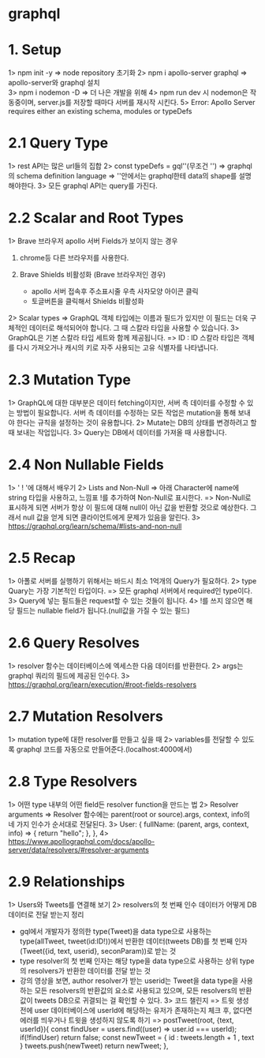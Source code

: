 # graphql

# 1. Setup

1> npm init -y
=> node repository 초기화
2> npm i apollo-server graphql
=> apollo-server와 graphql 설치  
3> npm i nodemon -D
=> 더 나은 개발을 위해
4> npm run dev 시 nodemon은 작동중이며, server.js를 저장할 때마다 서버를 재시작 시킨다.
5> Error: Apollo Server requires either an existing schema, modules or typeDefs

# 2.1 Query Type

1> rest API는 많은 url들의 집합
2> const typeDefs = gql''(무조건 '')
=> graphql의 schema definition language
=> ''안에서는 graphql한테 data의 shape를 설명해야한다.
3> 모든 graphql API는 query를 가진다.

# 2.2 Scalar and Root Types

1> Brave 브라우저 apollo 서버 Fields가 보이지 않는 경우

1. chrome등 다른 브라우저를 사용한다.
2. Brave Shields 비활성화 (Brave 브라우저인 경우)

   - apollo 서버 접속후 주소표시줄 우측 사자모양 아이콘 클릭
   - 토글버튼을 클릭해서 Shields 비활성화

2> Scalar types
=> GraphQL 객체 타입에는 이름과 필드가 있지만 이 필드는 더욱 구체적인 데이터로 해석되어야 합니다. 그 때 스칼라 타입을 사용할 수 있습니다.
3> GraphQL은 기본 스칼라 타입 세트와 함께 제공됩니다.
=> ID : ID 스칼라 타입은 객체를 다시 가져오거나 캐시의 키로 자주 사용되는 고유 식별자를 나타냅니다.

# 2.3 Mutation Type

1> GraphQL에 대한 대부분은 데이터 fetching이지만, 서버 측 데이터를 수정할 수 있는 방법이 필요합니다.
서버 측 데이터를 수정하는 모든 작업은 mutation을 통해 보내야 한다는 규칙을 설정하는 것이 유용합니다.
2> Mutate는 DB의 상태를 변경하려고 할 때 보내는 작업입니다.
3> Query는 DB에서 데이터를 가져올 때 사용합니다.

# 2.4 Non Nullable Fields

1> ' ! '에 대해서 배우기
2> Lists and Non-Null
=> 아래 Character에 name에 string 타입을 사용하고, 느낌표 !를 추가하여 Non-Null로 표시한다.
=> Non-Null로 표시하게 되면 서버가 항상 이 필드에 대해 null이 아닌 값을 반환할 것으로 예상한다. 그래서 null 값을 얻게 되면 클라이언트에게 문제가 있음을 알린다.
3> https://graphql.org/learn/schema/#lists-and-non-null

# 2.5 Recap

1> 아폴로 서버를 실행하기 위해서는 바드시 최소 1억개의 Query가 필요하다.
2> type Quary는 가장 기본적인 타입이다.
=> 모든 graphql 서버에서 required인 type이다.
3> Query에 넣는 필드들은 request할 수 있는 것들이 됩니다.
4> !를 쓰지 않으면 해당 필드는 nullable field가 됩니다.(null값을 가질 수 있는 필드)

# 2.6 Query Resolves

1> resolver 함수는 데이터베이스에 엑세스한 다음 데이터를 반환한다.
2> args는 graphql 쿼리의 필드에 제공된 인수다.
3> https://graphql.org/learn/execution/#root-fields-resolvers

# 2.7 Mutation Resolvers

1> mutation type에 대한 resolver를 만들고 싶을 때
2> variables를 전달할 수 있도록 graphql 코드를 자동으로 만들어준다.(localhost:4000에서)

# 2.8 Type Resolvers

1> 어떤 type 내부의 어떤 field든 resolver function을 만드는 법
2> Resolver arguments
=> Resolver 함수에는 parent(root or source).args, context, info의 네 가지 인수가 순서대로 전달된다.
3> User: {
fullName: (parent, args, context, info) => {
return "hello";
},
},
4> https://www.apollographql.com/docs/apollo-server/data/resolvers/#resolver-arguments

# 2.9 Relationships

1> Users와 Tweets를 연결해 보기
2> resolvers의 첫 번째 인수 데이터가 어떻게 DB 데이터로 전달 받는지 정리

- gql에서 개발자가 정의한 type(Tweet)을 data type으로 사용하는 type(allTweet, tweet(id:ID!))에서 반환한 데이터(tweets DB)를 첫 번째 인자 (Tweet({id, text, userid}, seconParam))로 받는 것
- type resolver의 첫 번째 인자는 해당 type을 data type으로 사용하는 상위 type의 resolvers가 반환한 데이터를 전달 받는 것
- 강의 영상을 보면, author resolver가 받는 userid는 Tweet을 data type을 사용하는 모든 resolvers의 반환값의 요소로 사용되고 있으며, 모든 resolvers의 반환값이 tweets DB으로 귀결되는 걸 확인할 수 있다.
  3> 코드 챌린지
  => 트윗 생성 전에 user 데이터베이스에 userId에 해당하는 유저가 존재하는지 체크 후, 없다면 에러를 띄우거나 트윗을 생성하지 않도록 하기
  => postTweet(root, {text, userId}){
  const findUser = users.find((user) => user.id === userId);
  if(!findUser) return false;
  const newTweet = {
  id : tweets.length + 1 ,
  text
  }
  tweets.push(newTweet)
  return newTweet;
  },
